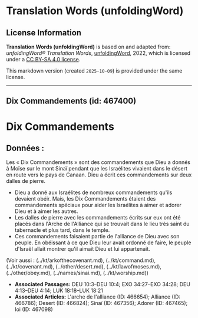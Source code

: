 # Translation Words (unfoldingWord)

## License Information

**Translation Words (unfoldingWord)** is based on and adapted from: _unfoldingWord® Translation Words_, [unfoldingWord](https://unfoldingword.org/utw), 2022, which is licensed under a [CC BY-SA 4.0 license](https://creativecommons.org/licenses/by-sa/4.0/legalcode.en).

This markdown version (created `2025-10-09`) is provided under the same license.



--------------------------------

## Dix Commandements (id: 467400)

Dix Commandements
=================

Données :
---------

Les « Dix Commandements » sont des commandements que Dieu a donnés à Moïse sur le mont Sinaï pendant que les Israélites vivaient dans le désert en route vers le pays de Canaan. Dieu a écrit ces commandements sur deux dalles de pierre.

* Dieu a donné aux Israélites de nombreux commandements qu'ils devaient obéir. Mais, les Dix Commandements étaient des commandements spéciaux pour aider les Israélites à aimer et adorer Dieu et à aimer les autres.
* Les dalles de pierre avec les commandements écrits sur eux ont été placés dans l'Arche de l'Alliance qui se trouvait dans le lieu très saint du tabernacle et plus tard, dans le temple.
* Ces commandements faisaient partie de l'alliance de Dieu avec son peuple. En obéissant à ce que Dieu leur avait ordonné de faire, le peuple d'Israël allait montrer qu'il aimait Dieu et lui appartenait.

(Voir aussi : (../kt/arkofthecovenant.md), (../kt/command.md), (../kt/covenant.md), (../other/desert.md), (../kt/lawofmoses.md), (../other/obey.md), (../names/sinai.md), (../kt/worship.md))

* **Associated Passages:** DEU 10:3–DEU 10:4; EXO 34:27–EXO 34:28; DEU 4:13–DEU 4:14; LUK 18:18–LUK 18:21
* **Associated Articles:** L'arche de l'alliance (ID: 466654); Alliance (ID: 466786); Desert (ID: 466824); Sinaï (ID: 467356); Adorer (ID: 467465); loi (ID: 467098)

